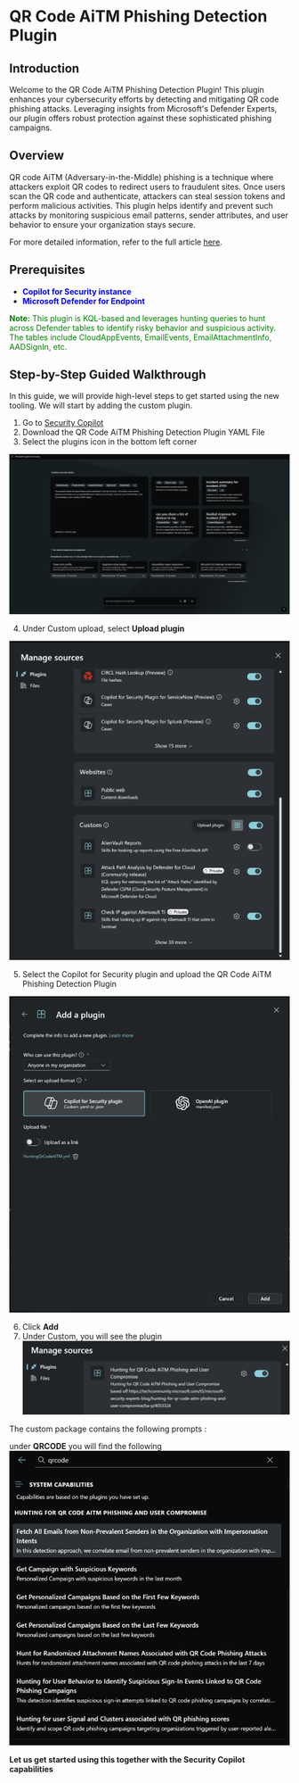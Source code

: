 # QR Code AiTM Phishing Detection Plugin

## Introduction
Welcome to the QR Code AiTM Phishing Detection Plugin! This plugin enhances your cybersecurity efforts by detecting and mitigating QR code phishing attacks. Leveraging insights from Microsoft's Defender Experts, our plugin offers robust protection against these sophisticated phishing campaigns.

## Overview
QR code AiTM (Adversary-in-the-Middle) phishing is a technique where attackers exploit QR codes to redirect users to fraudulent sites. Once users scan the QR code and authenticate, attackers can steal session tokens and perform malicious activities. This plugin helps identify and prevent such attacks by monitoring suspicious email patterns, sender attributes, and user behavior to ensure your organization stays secure.

For more detailed information, refer to the full article [here](https://techcommunity.microsoft.com/t5/microsoft-security-experts-blog/hunting-for-qr-code-aitm-phishing-and-user-compromise/ba-p/4053324).

## Prerequisites
- <span style="color:blue">**Copilot for Security instance**</span>
- <span style="color:blue">**Microsoft Defender for Endpoint**</span>

<span style="color:green">**Note:** This plugin is KQL-based and leverages hunting queries to hunt across Defender tables to identify risky behavior and suspicious activity. The tables include CloudAppEvents, EmailEvents, EmailAttachmentInfo, AADSignIn, etc.</span>

## Step-by-Step Guided Walkthrough
In this guide, we will provide high-level steps to get started using the new tooling. We will start by adding the custom plugin.
1. Go to [Security Copilot](https://securitycopilot.microsoft.com)
2. Download the QR Code AiTM Phishing Detection Plugin YAML File
3. Select the plugins icon in the bottom left corner

![QR Code AiTM Phishing Detection Plugin](https://github.com/Azure/Copilot-For-Security/blob/main/Plugins/Community%20Based%20Plugins/Microsoft%20Security%20Experts/QR%20Code%20AiTM%20Phishing%20Detection%20Plugin/images/Picture1.png)

4. Under Custom upload, select **Upload plugin**

![QR Code AiTM Phishing Detection Plugin](https://github.com/Azure/Copilot-For-Security/blob/main/Plugins/Community%20Based%20Plugins/Microsoft%20Security%20Experts/QR%20Code%20AiTM%20Phishing%20Detection%20Plugin/images/Picture2.png)

5. Select the Copilot for Security plugin and upload the QR Code AiTM Phishing Detection Plugin

![QR Code AiTM Phishing Detection Plugin](https://github.com/Azure/Copilot-For-Security/blob/main/Plugins/Community%20Based%20Plugins/Microsoft%20Security%20Experts/QR%20Code%20AiTM%20Phishing%20Detection%20Plugin/images/Picture3.png)

6. Click **Add**
7. Under Custom, you will see the plugin
![QR Code AiTM Phishing Detection Plugin](https://github.com/Azure/Copilot-For-Security/blob/main/Plugins/Community%20Based%20Plugins/Microsoft%20Security%20Experts/QR%20Code%20AiTM%20Phishing%20Detection%20Plugin/images/Picture4.png)



The custom package contains the following prompts :


under **QRCODE** you will find the following 
![QR Code AiTM Phishing Detection Plugin](https://github.com/Azure/Copilot-For-Security/blob/main/Plugins/Community%20Based%20Plugins/Microsoft%20Security%20Experts/QR%20Code%20AiTM%20Phishing%20Detection%20Plugin/images/Picture5.png)



**Let us get started using this together with the Security Copilot capabilities**
